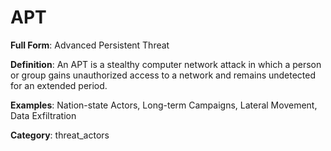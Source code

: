 # APT

**Full Form**: Advanced Persistent Threat

**Definition**: An APT is a stealthy computer network attack in which a person or group gains unauthorized access to a network and remains undetected for an extended period.

**Examples**: Nation-state Actors, Long-term Campaigns, Lateral Movement, Data Exfiltration

**Category**: threat_actors
